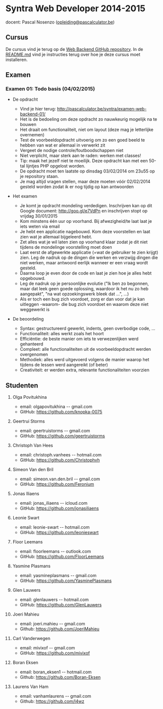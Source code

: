 Syntra Web Developer 2014-2015
==============================

docent: Pascal Nosenzo (opleiding@pascalculator.be)


## Cursus

De cursus vind je terug op de [Web Backend GitHub repository](https://github.com/pascalculator/web-backend). In de [README.md](https://github.com/pascalculator/web-backend/blob/master/README.md) vind je instructies terug over hoe je deze cursus moet installeren.

## Examen

### Examen 01: Todo basis (04/02/2015)

- De opdracht 
	- Vind je hier terug: http://pascalculator.be/syntra/examen-web-backend-01/
	- Het is de bedoeling om deze opdracht zo nauwkeurig mogelijk na te bouwen
	- Het draait om functionaliteit, niet om layout (deze mag je letterlijke overnemen)
	- Test de voorbeeldopdracht uitvoerig om zo een goed beeld te hebben van wat er allemaal in verwerkt zit
	- Vergeet de nodige controle/foutboodschappen niet
	- Niet verplicht, maar sterk aan te raden: werken met classes!
	- Tip: maak het jezelf niet te moeilijk. Deze opdracht kan met een 50-tal lijntjes PHP opgelost worden.
	- De opdracht moet ten laatste op dinsdag 03/02/2014 om 23u55 op je repository staan. 			
	- Je mag altijd vragen stellen, maar deze moeten vóór 02/02/2014 gesteld worden zodat ik er nog tijdig op kan antwoorden

- Het examen
	- Je komt je opdracht mondeling verdedigen. Inschrijven kan op dit Google document: http://goo.gl/e7VdPn en inschrijven stopt op vrijdag 30/01/2015
	- Kom minstens één uur op voorhand. Bij afwezigheid/te laat laat je iets weten via email
	- Je hebt een applicatie nagebouwd. Kom deze voorstellen en laat zien wat je allemaal bijgeleerd hebt.
	- Zet alles wat je wil laten zien op voorhand klaar zodat je dit niet tijdens de mondelinge voorstelling moet doen 
	- Laat eerst de afgewerkte applicatie (=wat de gebruiker te zien krijgt) zien. Leg de nadruk op de dingen die werken en verzwijg dingen die niet werken, maar antwoord eerlijk wanneer er een vraag wordt gesteld.
	- Daarna loop je even door de code en laat je zien hoe je alles hebt opgebouwd.
	- Leg de nadruk op je persoonlijke evolutie ("Ik ben zo begonnen, maar dat leek geen goede oplossing, waardoor ik het nu zo heb aangepakt", "na wat opzoekingswerk bleek dat ...", ...)
	- Als er toch een bug zich voordoet, zorg er dan voor dat je kan uitleggen -waarom- die bug zich voordoet en waarom deze niet weggewerkt is		

- De beoordeling
	- Syntax: gestructureerd gewerkt, indents, geen overbodige code, ...
	- Functionaliteit: alles werkt zoals het hoort
	- Efficiëntie: de beste manier om iets te verwezenlijken werd gehanteerd
	- Compleet: alle functionaliteiten uit de voorbeeldopdracht werden overgenomen	
	- Methodiek: alles werd uitgevoerd volgens de manier waarop het tijdens de lessen werd aangereikt (of beter)
	- Creativiteit: er werden extra, relevante functionaliteiten voorzien


## Studenten

1. Olga Povitukhina
	- email: olgapovitukhina -- gmail.com
	- GitHub: https://github.com/knopka-0075

2. Geertrui Storms 
	- email: geertruistorms -- gmail.com
	- GitHub: https://github.com/geertruistorms

3. Christoph Van Hees 
	- email: christoph.vanhees -- hotmail.com
	- GitHub: https://github.com/Christophvh

4. Simeon Van den Bril
	- email:  simeon.van.den.bril -- gmail.com
	- GitHub: https://github.com/Feronium

5. Jonas Iliaens
	- email: jonas_iliaens -- icloud.com
	- GitHub: https://github.com/jonasiliaens

6. Leonie Swart
	- email: leonie-swart -- hotmail.com
	- GitHub: https://github.com/leonieswart

7. Floor Leemans 
	- email: floorleemans -- outlook.com
	- GitHub: https://github.com/FloorLeemans

8. Yasmine Plasmans 
	- email: yasmineplasmans -- gmail.com
	- GitHub: https://github.com/YasminePlasmans

9. Glen Lauwers 
	- email: glenlauwers -- hotmail.com
	- GitHub: https://github.com/GlenLauwers

10. Joeri Mahieu
	- email: joeri.mahieu -- gmail.com
	- Github: https://github.com/JoeriMahieu


10. Carl Vanderwegen
	- email: mivixof -- gmail.com
	- GitHub: https://github.com/mivixof

11. Boran Eksen
	- email: boran_eksen1 -- hotmail.com
	- Github: https://github.com/Boran-Eksen

12. Laurens Van Ham
	- email: vanhamlaurens -- gmail.com
	- Github: https://github.com/l4wz

